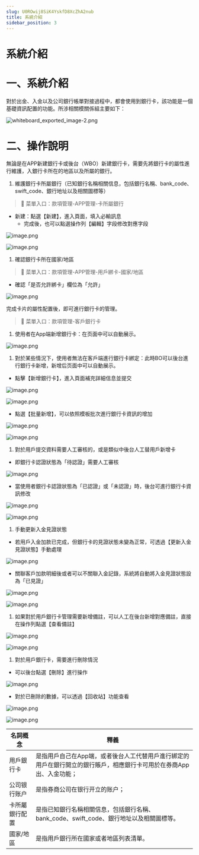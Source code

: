 ```yaml
---
slug: U0ROwij8SiK4YskfD8XcZhA2nub
title: 系統介紹
sidebar_position: 3
---
```



# 系統介紹


# 一、系統介紹


對於出金、入金以及公司銀行帳單對接過程中，都會使用到銀行卡，該功能是一個基礎資訊配置的功能。所涉相關模關係組主要如下：


![whiteboard_exported_image-2.png](/assets/0bea740c3f4fd930744768df7d18b448.png)


# 二、操作說明


無論是在APP新建銀行卡或後台（WBO）新建銀行卡，需要先將銀行卡的屬性進行維護，入銀行卡所在的地區以及所屬的銀行。

1. 維護銀行卡所屬銀行（已知銀行名稱相關信息，包括銀行名稱、bank_code、swift_code、銀行地址以及相關圖標等）

> 📍 菜單入口：款項管理-APP管理-卡所屬銀行

- 新建：點選【新建】，進入頁面，填入必輸訊息
    - 完成後，也可以點選操作列【編輯】字段修改對應字段

![image.png](/assets/85c5473c58f789684e6a4c1ad409f25d.png)


![image.png](/assets/cdd4c2ed4f0774677bb5a672ba3937f9.png)

1. 確認銀行卡所在國家/地區

> 📍 菜單入口：款項管理-APP管理-用戶綁卡-國家/地區

- 確認「是否允許綁卡」欄位為「允許」

![image.png](/assets/150b254369ce33dd4eb16a3d5053031c.png)


完成卡片的屬性配置後，即可進行銀行卡的管理。


> 📍 菜單入口：款項管理-客戶銀行卡

1. 使用者在App端新增銀行卡：在页面中可以自動展示。

![image.png](/assets/e4af386fa2a913ad8d2318b090fb29be.png)

1. 對於某些情況下，使用者無法在客戶端進行銀行卡綁定：此時BO可以後台進行銀行卡新增，新增后页面中可以自動展示。
- 點擊【新增銀行卡】，進入頁面補充詳細信息並提交

![image.png](/assets/759e0cef8e6fe97e2062d01809319e26.png)


![image.png](/assets/10351e34a87c0f567a00073ca31aece1.png)

- 點選【批量新增】，可以依照模板批次進行銀行卡資訊的增加

![image.png](/assets/bdc3d2b060dcf4a0bc3d5547587c4500.png)


![image.png](/assets/357e121647124e28b1efa57098370b63.png)

1. 對於用戶提交資料需要人工審核的，或是類似中後台人工替用戶新增卡
- 即銀行卡認證狀態為「待認證」需要人工審核

![image.png](/assets/7015d9999dec2d7750e0ddb371ad9be2.png)

- 當使用者銀行卡認證狀態為「已認證」或「未認證」時，後台可進行銀行卡資訊修改

![image.png](/assets/8dcc9b336694161525466706d43602d4.png)


![image.png](/assets/5b3838e13129ded4f9a2df67c28da4a4.png)

1. 手動更新入金見證狀態
- 若用戶入金加款已完成，但銀行卡的見證狀態未變為正常，可透過【更新入金見證狀態】手動處理

![image.png](/assets/13445f443d9d75465b2dc535f14c98ad.png)

- 關聯客戶加款明細後或者可以不關聯入金記錄，系統將自動將入金見證狀態設為「已見證」

![image.png](/assets/49a17bd9d10f45e1da36d900b7570109.png)


![image.png](/assets/bfbb8c27265a8c5a956ee872983a63db.png)

1. 如果對於用戶銀行卡管理需要新增備註，可以人工在後台新增對應備註，直接在操作列點選【查看備註】

![image.png](/assets/50f51c629d755cce95fb85cbe4cdf544.png)


![image.png](/assets/40da47d88d0bf846dcee83e2a64b6358.png)

1. 對於用戶銀行卡，需要進行刪除情況
- 可以後台點選【刪除】進行操作

![image.png](/assets/6c9ac57b83d664a2e5c80348f9f67489.png)

- 對於已刪除的數據，可以透過【回收站】功能查看

![image.png](/assets/a82a2bf3f45b27fc2f194d2cfc4557c5.png)


![image.png](/assets/b2268de9361f3f8d1a38d69f4f422cc1.png)


| 名詞概念    | 釋義                                                             |
| ------- | -------------------------------------------------------------- |
| 用戶銀行卡   | 是指用戶自己在App端，或者後台人工代替用戶進行綁定的用戶在銀行開立的銀行賬戶，相應銀行卡可用於在券商App 出、入金功能； |
| 公司银行账户  | 是指券商公司在银行开立的账户；                                                |
| 卡所屬銀行配置 | 是指已知銀行名稱相關信息，包括銀行名稱、bank_code、swift_code、銀行地址以及相關圖標等。          |
| 國家/地區   | 是指用戶銀行所在國家或者地區列表清單。                                            |

